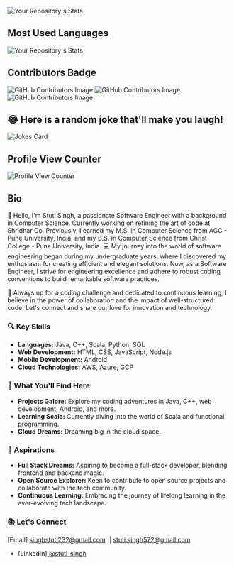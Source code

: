 

![Your Repository's Stats](https://github-readme-stats.vercel.app/api?username=stuti-singh-in&show_icons=true)



##  Most Used Languages
![Your Repository's Stats](https://github-readme-stats.vercel.app/api/top-langs/?username=stuti-singh-in&theme=blue-green)

## Contributors Badge
![GitHub Contributors Image](https://contrib.rocks/image?repo=stuti-singh-in/Vedic)
![GitHub Contributors Image](https://contrib.rocks/image?repo=stuti-singh-in/C4GT)
![GitHub Contributors Image](https://contrib.rocks/image?repo=stuti-singh-in/indicnlp_catalog)



## 😂 Here is a random joke that'll make you laugh!
![Jokes Card](https://readme-jokes.vercel.app/api)

##  Profile View Counter

![Profile View Counter](https://komarev.com/ghpvc/?username=stuti-singh-in)



## Bio 
👋 Hello, I'm Stuti Singh, a passionate Software Engineer with a background in Computer Science. Currently working on refining the art of code at Shridhar Co.  Previously, I earned my M.S. in Computer Science from AGC - Pune University, India, and my B.S. in Computer Science from Christ College - Pune University, India.
💻 My journey into the world of software engineering began during my undergraduate years, where I discovered my enthusiasm for creating efficient and elegant solutions. Now, as a Software Engineer, I strive for engineering excellence and adhere to robust coding conventions to build remarkable software practices.

🚀 Always up for a coding challenge and dedicated to continuous learning, I believe in the power of collaboration and the impact of well-structured code. Let's connect and share our love for innovation and technology.  

### 🔍 Key Skills

- **Languages:** Java, C++, Scala, Python, SQL
- **Web Development:** HTML, CSS, JavaScript, Node.js
- **Mobile Development:** Android
- **Cloud Technologies:** AWS, Azure, GCP

### 🚀 What You'll Find Here

- **Projects Galore:** Explore my coding adventures in Java, C++, web development, Android, and more.
- **Learning Scala:** Currently diving into the world of Scala and functional programming.
- **Cloud Dreams:** Dreaming big in the cloud space.

### 🌱 Aspirations

- **Full Stack Dreams:** Aspiring to become a full-stack developer, blending frontend and backend magic.
- **Open Source Explorer:** Keen to contribute to open source projects and collaborate with the tech community.
- **Continuous Learning:** Embracing the journey of lifelong learning in the ever-evolving tech landscape.

### 📚 Let's Connect
 [Email] singhstuti232@gmail.com || stuti.singh572@gmail.com
- [LinkedIn][ @stuti-singh](https://www.linkedin.com/in/stuti-singh-in/)






